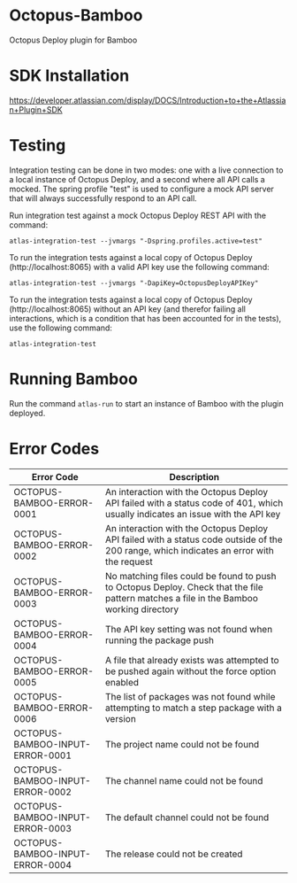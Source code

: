 # Octopus-Bamboo
Octopus Deploy plugin for Bamboo

# SDK Installation
https://developer.atlassian.com/display/DOCS/Introduction+to+the+Atlassian+Plugin+SDK

# Testing
Integration testing can be done in two modes: one with a live connection to a local instance of Octopus Deploy,
and a second where all API calls a mocked. The spring profile "test" is used to configure a mock API server
that will always successfully respond to an API call.

Run integration test against a mock Octopus Deploy REST API with the command:
```
atlas-integration-test --jvmargs "-Dspring.profiles.active=test"
```

To run the integration tests against a local copy of Octopus Deploy (http://localhost:8065)
with a valid API key use the following command:
```
atlas-integration-test --jvmargs "-DapiKey=OctopusDeployAPIKey"
```

To run the integration tests against a local copy of Octopus Deploy (http://localhost:8065)
without an API key (and therefor failing all interactions, which is a condition that
has been accounted for in the tests), use the following command:
```
atlas-integration-test
```

# Running Bamboo
Run the command `atlas-run` to start an instance of Bamboo with the plugin deployed.

# Error Codes
| Error Code | Description |
|------------|-------------|
| OCTOPUS-BAMBOO-ERROR-0001 | An interaction with the Octopus Deploy API failed with a status code of 401, which usually indicates an issue with the API key |
| OCTOPUS-BAMBOO-ERROR-0002 | An interaction with the Octopus Deploy API failed with a status code outside of the 200 range, which indicates an error with the request |
| OCTOPUS-BAMBOO-ERROR-0003 | No matching files could be found to push to Octopus Deploy. Check that the file pattern matches a file in the Bamboo working directory |
| OCTOPUS-BAMBOO-ERROR-0004 | The API key setting was not found when running the package push |
| OCTOPUS-BAMBOO-ERROR-0005 | A file that already exists was attempted to be pushed again without the force option enabled |
| OCTOPUS-BAMBOO-ERROR-0006 | The list of packages was not found while attempting to match a step package with a version |
| OCTOPUS-BAMBOO-INPUT-ERROR-0001 | The project name could not be found |
| OCTOPUS-BAMBOO-INPUT-ERROR-0002 | The channel name could not be found |
| OCTOPUS-BAMBOO-INPUT-ERROR-0003 | The default channel could not be found |
| OCTOPUS-BAMBOO-INPUT-ERROR-0004 | The release could not be created |